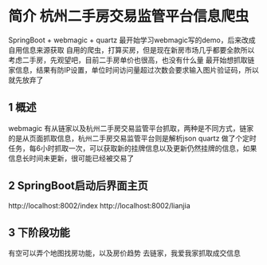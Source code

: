 # 简介 杭州二手房交易监管平台信息爬虫
SpringBoot + webmagic + quartz
最开始学习webmagic写的demo，后来改成自用信息来源获取
自用的爬虫，打算买房，但是现在新房市场几乎都要全款所以考虑二手房，先观望吧，目前二手房单价也很高，也没有什么量
最开始想抓取链家信息，结果有防IP设置，单位时间访问量超过次数会要求输入图片验证码，所以就先放弃了
## 1 概述
webmagic  有从链家以及杭州二手房交易监管平台抓取，两种是不同方式，链家的是从页面抓取信息，杭州二手房交易监管平台则是解析json
quartz 做了个定时任务，每6小时抓取一次，可以获取新的挂牌信息以及更新仍然挂牌的信息，如果信息长时间未更新，很可能已经被交易了
## 2 SpringBoot启动后界面主页
http://localhost:8002/index
http://localhost:8002/lianjia
## 3 下阶段功能
有空可以弄个地图找房功能，以及房价趋势
去链家，我爱我家抓取成交信息
